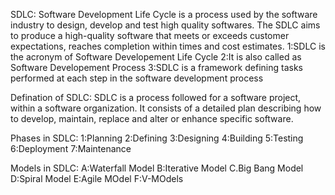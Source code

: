 SDLC: Software Development Life Cycle is a process used by the software industry to design, develop and test high quality softwares. The SDLC aims to produce a high-quality software that meets or exceeds customer expectations, reaches completion within times and cost estimates. 1:SDLC is the acronym of Software Developement Life Cycle 2:It is also called as Software Developement Process 3:SDLC is a framework defining tasks performed at each step in the software development process

Defination of SDLC: SDLC is a process followed for a software project, within a software organization. It consists of a detailed plan describing how to develop, maintain, replace and alter or enhance specific software.

Phases in SDLC: 1:Planning 2:Defining 3:Designing 4:Building 5:Testing 6:Deployment 7:Maintenance

Models in SDLC: A:Waterfall Model B:Iterative Model C.Big Bang Model D:Spiral Model E:Agile MOdel F:V-MOdels